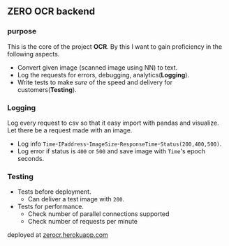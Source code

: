 ## ZERO OCR backend
### purpose
This is the core of the project **OCR**. By this I want to gain proficiency in the following aspects.
- Convert given image (scanned image using NN) to text.
- Log the requests for errors, debugging, analytics(**Logging**).
- Write tests to make *sure* of the speed and delivery for customers(**Testing**).

### Logging
Log every request to csv so that it easy import with pandas and visualize. Let there be a request made with an image.
- Log info `Time`-`IPaddress`-`ImageSize`-`ResponseTime`-`Status(200,400,500)`.
- Log error if status is `400` or `500` and save image with `Time`'s epoch seconds.

### Testing
- Tests before deployment.
  - Can deliver a test image with `200`.
- Tests for performance.
  - Check number of parallel connections supported
  - Check number of requests per minute

deployed at [zerocr.herokuapp.com](https://zerocr.herokuapp.com)